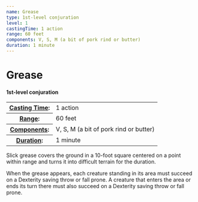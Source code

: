 ```yaml
---
name: Grease
type: 1st-level conjuration
level: 1
castingTime: 1 action
range: 60 feet
components: V, S, M (a bit of pork rind or butter)
duration: 1 minute
---
```


Grease
======

#### 1st-level conjuration

<table cellspacing="0" class="statBlock"><tbody><tr><th><a href="/srd/spellcasting/castingASpell.htm#castingtime">Casting Time</a>:</th><td>1 action</td></tr><tr><th><a href="/srd/spellcasting/castingASpell.htm#range">Range</a>:</th><td>60 feet</td></tr><tr><th><a href="//srd/spellcasting/castingASpell.htm#components">Components</a>:</th><td>V, S, M (a bit of pork rind or butter)</td></tr><tr><th><a href="/srd/spellcasting/castingASpell.htm#duration">Duration</a>:</th><td>1 minute</td></tr></tbody></table>

Slick grease covers the ground in a 10-foot square centered on a point within range and turns it into difficult terrain for the duration.

When the grease appears, each creature standing in its area must succeed on a Dexterity saving throw or fall prone. A creature that enters the area or ends its turn there must also succeed on a Dexterity saving throw or fall prone.